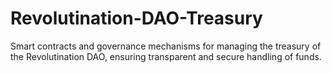 # Revolutination-DAO-Treasury
Smart contracts and governance mechanisms for managing the treasury of the Revolutination DAO, ensuring transparent and secure handling of funds.

